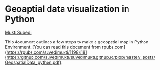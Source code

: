 
# Geoaptial data visualization in Python
 [Mukti Subedi](suvedimukti@gmail.com)
 
This document outlines a few steps to make a geospatial map in Python Environment.
[You can read this document from rpubs.com](https://rpubs.com/suvedimukti/1198418](https://github.com/suvedimukti/suvedimukti.github.io/blob/master/_posts/GeospatialData_python.pdf).
